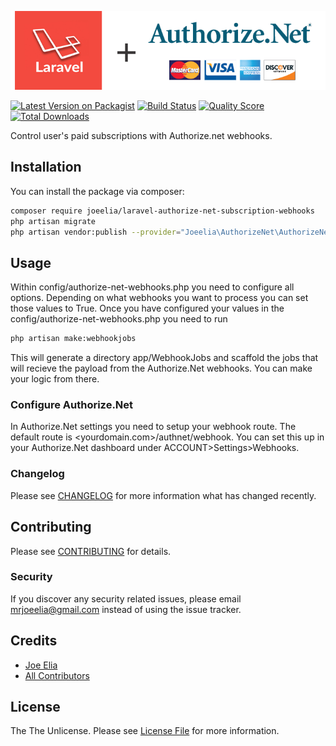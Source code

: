 ![Laravel Authorize.Net](https://github.com/joeelia/laravel-authorize-net-subscription-webhooks/blob/master/laravel-authorize-net-logo.png?raw=true)

[![Latest Version on Packagist](https://img.shields.io/packagist/v/joeelia/laravel-authorize-net-subscription-webhooks.svg?style=flat-square)](https://packagist.org/packages/joeelia/laravel-authorize-net-subscription-webhooks)
[![Build Status](https://img.shields.io/travis/joeelia/laravel-authorize-net-subscription-webhooks/master.svg?style=flat-square)](https://travis-ci.org/joeelia/laravel-authorize-net-subscription-webhooks)
[![Quality Score](https://img.shields.io/scrutinizer/g/joeelia/laravel-authorize-net-subscription-webhooks.svg?style=flat-square)](https://scrutinizer-ci.com/g/joeelia/laravel-authorize-net-subscription-webhooks)
[![Total Downloads](https://img.shields.io/packagist/dt/joeelia/laravel-authorize-net-subscription-webhooks.svg?style=flat-square)](https://packagist.org/packages/joeelia/laravel-authorize-net-subscription-webhooks)

Control user's paid subscriptions with Authorize.net webhooks.

## Installation

You can install the package via composer:

```bash
composer require joeelia/laravel-authorize-net-subscription-webhooks
php artisan migrate
php artisan vendor:publish --provider="Joeelia\AuthorizeNet\AuthorizeNetServiceProvider" --tag="config"
```

## Usage
Within config/authorize-net-webhooks.php you need to configure all options. Depending on what webhooks you want to process you can set those values to True.
Once you have configured your values in the config/authorize-net-webhooks.php you need to run 
```bash
php artisan make:webhookjobs
```
This will generate a directory app/WebhookJobs and scaffold the jobs that will recieve the payload from the Authorize.Net webhooks. You can make your logic from there.

### Configure Authorize.Net
In Authorize.Net settings you need to setup your webhook route. The default route is <yourdomain.com>/authnet/webhook. You can set this up in your Authorize.Net dashboard under ACCOUNT>Settings>Webhooks.

### Changelog

Please see [CHANGELOG](CHANGELOG.md) for more information what has changed recently.

## Contributing

Please see [CONTRIBUTING](CONTRIBUTING.md) for details.

### Security

If you discover any security related issues, please email mrjoeelia@gmail.com instead of using the issue tracker.

## Credits

- [Joe Elia](https://github.com/joeelia)
- [All Contributors](../../contributors)

## License

The The Unlicense. Please see [License File](LICENSE.md) for more information.
